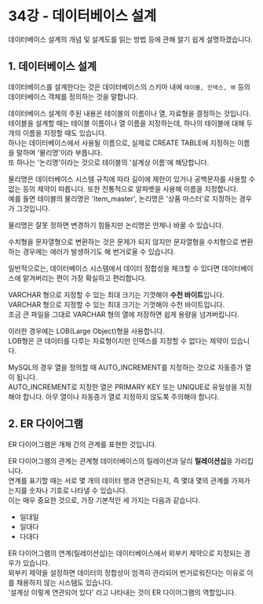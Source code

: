 # 34강 - 데이터베이스 설계
데이터베이스 설계의 개념 및 설계도를 읽는 방법 등에 관해 알기 쉽게 설명하겠습니다.  
## 1. 데이터베이스 설계
데이터베이스를 설계한다는 것은 데이터베이스의 스키마 내에 `테이블, 인덱스, 뷰` 등의 데이터베이스 객체를 정의하는 것을 말합니다.  
  
데이터베이스 설계의 주된 내용은 테이블의 이름이나 열, 자료형을 결정하는 것입니다.  
테이블을 설계할 때는 테이블 이름이나 열 이름을 지정하는데, 하나의 테이블에 대해 두 개의 이름을 지정할 때도 있습니다.  
하나는 데이터베이스에서 사용될 이름으로, 실제로 CREATE TABLE에 지정하는 이름을 말하며 '물리명'이라 부릅니다.  
또 하나는 '논리명'이라는 것으로 테이블의 '설계상 이름'에 해당합니다.  
  
물리명은 데이터베이스 시스템 규칙에 따라 길이에 제한이 있거나 공백문자를 사용할 수 없는 등의 제약이 따릅니다. 또한 전통적으로 알파벳을 사용해 이름을 지정합니다.  
예를 들면 테이블의 물리명은 'item_master', 논리명은 '상품 마스터'로 지정하는 경우가 그것입니다.  
  
물리명은 잘못 정하면 변경하기 힘들지만 논리명은 언제나 바꿀 수 있습니다.  
  
수치형을 문자열형으로 변환하는 것은 문제가 되지 않지만 문자열형을 수치형으로 변환하는 경우에는 에러가 발생하기도 해 번거로울 수 있습니다.  
  
일반적으로는, 데이터베이스 시스템에서 데이터 정합성을 체크할 수 있다면 데이터베이스에 맡겨버리는 편이 가장 확실하고 편리합니다.  
  
VARCHAR 형으로 지정할 수 있는 최대 크기는 기껏해야 **수천 바이트**입니다. VARCHAR 형으로 지정할 수 있는 최대 크기는 기껏해야 수천 바이트입니다.  
조금 큰 파일을 그대로 VARCHAR 형의 열에 저장하면 쉽게 용량을 넘겨버립니다.  
  
이러한 경우에는 LOB(Large Object)형을 사용합니다.  
LOB형은 큰 데이터를 다루는 자료형이지만 인덱스를 지정할 수 없다는 제약이 있습니다.  
  
MySQL의 경우 열을 정의할 때 AUTO_INCREMENT를 지정하는 것으로 자동증가 열이 됩니다.  
AUTO_INCREMENT로 지정한 열은 PRIMARY KEY 또는 UNIQUE로 유일성을 지정해야 합니다. 아무 열이나 자동증가 열로 지정하지 않도록 주의해야 합니다.  
## 2. ER 다이어그램
ER 다이어그램은 개체 간의 관계를 표현한 것입니다.  
  
ER 다이어그램의 관계는 관계형 데이터베이스의 릴레이션과 달리 **릴레이션십**을 가리킵니다.  
연계를 표기할 때는 서로 몇 개의 데이터 행과 연관되는지, 즉 몇대 몇의 관계를 가져가는지를 숫자나 기호로 나타낼 수 있습니다.  
이는 매우 중요한 것으로, 가장 기본적인 세 가지는 다음과 같습니다.  
- 일대일  
- 일대다  
- 다대다  
    
ER 다이어그램의 연계(릴레이션십)는 데이터베이스에서 외부키 제약으로 지정되는 경우가 있습니다.  
외부키 제약을 설정하면 데이터의 정합성이 엄격히 관리되어 번거로워진다는 이유로 이를 채용하지 않는 시스템도 있습니다.  
'설계상 이렇게 연관되어 있다' 라고 나타내는 것이 ER 다이어그램의 역할입니다.  
